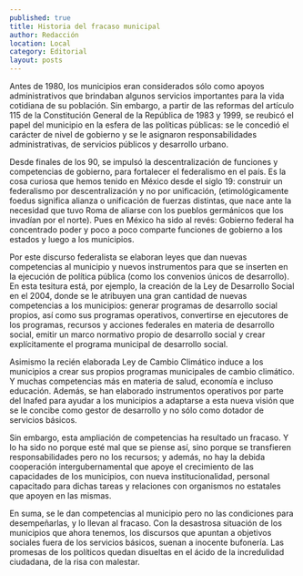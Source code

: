 ```yaml
---
published: true
title: Historia del fracaso municipal
author: Redacción
location: Local
category: Editorial
layout: posts
---
```


Antes de 1980, los municipios eran considerados sólo como apoyos administrativos que brindaban algunos servicios importantes para la vida cotidiana de su población. Sin embargo, a partir de las reformas del artículo 115 de la Constitución General de la República de 1983 y 1999, se reubicó el papel del municipio en la esfera de las políticas públicas: se le concedió el carácter de nivel de gobierno y se le asignaron responsabilidades administrativas, de servicios públicos y desarrollo urbano. 

Desde finales de los 90, se impulsó la descentralización de funciones y competencias de gobierno, para fortalecer el federalismo en el país. Es la cosa curiosa que hemos tenido en México desde el siglo 19: construir un federalismo por descentralización y no por unificación, (etimológicamente foedus significa alianza o unificación de fuerzas distintas, que nace ante la necesidad que tuvo Roma de aliarse con los pueblos germánicos que los invadían por el norte). Pues en México ha sido al revés: Gobierno federal ha concentrado poder y poco a poco comparte funciones de gobierno a los estados y luego a los municipios. 

Por este discurso federalista se elaboran leyes que dan nuevas competencias al municipio y nuevos instrumentos para que se inserten en la ejecución de política pública (como los convenios únicos de desarrollo). En esta tesitura está, por ejemplo, la creación de la Ley de Desarrollo Social en el 2004, donde se le atribuyen una gran cantidad de nuevas competencias a los municipios: generar programas de desarrollo social propios, así como sus programas operativos, convertirse en ejecutores de los programas, recursos y acciones federales en materia de desarrollo social, emitir un marco normativo propio de desarrollo social y crear explícitamente el programa municipal de desarrollo social. 

Asimismo la recién elaborada Ley de Cambio Climático induce a los municipios a crear sus propios programas municipales de cambio climático. Y muchas competencias más en materia de salud, economía e incluso educación. Además, se han elaborado instrumentos operativos por parte del Inafed para ayudar a los municipios a adaptarse a esta nueva visión que se le concibe como gestor de desarrollo y no sólo como dotador de servicios básicos. 

Sin embargo, esta ampliación  de competencias ha resultado un fracaso. Y lo ha sido no porque esté mal que se piense así, sino porque se transfieren responsabilidades pero no los recursos; y además, no hay la debida cooperación intergubernamental que apoye el crecimiento de las capacidades de los municipios, con nueva institucionalidad, personal capacitado para dichas tareas y relaciones con organismos no estatales que apoyen en las mismas. 

En suma, se le dan competencias al municipio pero no las condiciones para desempeñarlas, y lo llevan al fracaso. Con la desastrosa situación de los municipios que ahora tenemos, los discursos que apuntan a objetivos sociales fuera de los servicios básicos, suenan a inocente bufonería. Las promesas de los políticos quedan disueltas en el ácido de la incredulidad ciudadana, de la risa con malestar. 
